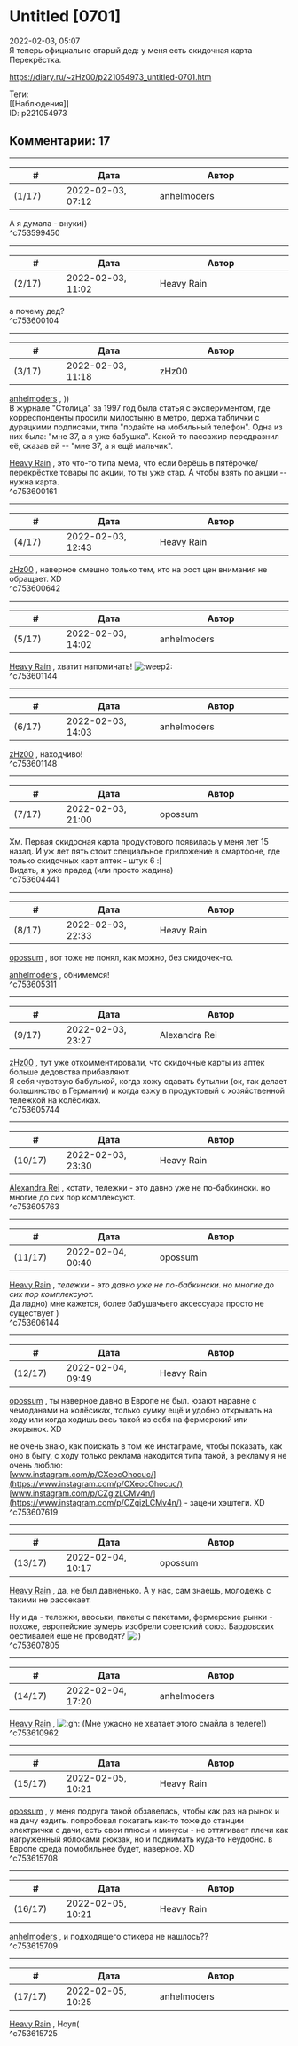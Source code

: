 Untitled [0701]
===============

  
2022-02-03, 05:07  
 Я теперь официально старый дед: у меня есть скидочная карта Перекрёстка.   
  
<https://diary.ru/~zHz00/p221054973_untitled-0701.htm>  
  
Теги:  
[[Наблюдения]]  
ID: p221054973  


Комментарии: 17
---------------

  


---



|         #         |              Дата              |                     Автор                     |           ID           |
| --- | --- | --- | --- |
| (1/17) | 2022-02-03, 07:12 | anhelmoders | c753599450 |

  
 А я думала - внуки))   
 ^c753599450

---



|         #         |              Дата              |                     Автор                     |           ID           |
| --- | --- | --- | --- |
| (2/17) | 2022-02-03, 11:02 | Heavy Rain | c753600104 |

  
 а почему дед?   
 ^c753600104

---



|         #         |              Дата              |                     Автор                     |           ID           |
| --- | --- | --- | --- |
| (3/17) | 2022-02-03, 11:18 | zHz00 | c753600161 |

  
  [anhelmoders](https://anhelmoders.diary.ru "No plans. Only wonders.")  , ))   
 В журнале "Столица" за 1997 год была статья с экспериментом, где корреспонденты просили милостыню в метро, держа таблички с дурацкими подписями, типа "подайте на мобильный телефон". Одна из них была: "мне 37, а я уже бабушка". Какой-то пассажир передразнил её, сказав ей -- "мне 37, а я ещё мальчик".   
   
  [Heavy Rain](https://kogacz.diary.ru "emotional weather report")  , это что-то типа мема, что если берёшь в пятёрочке/перекрёстке товары по акции, то ты уже стар. А чтобы взять по акции -- нужна карта.   
 ^c753600161

---



|         #         |              Дата              |                     Автор                     |           ID           |
| --- | --- | --- | --- |
| (4/17) | 2022-02-03, 12:43 | Heavy Rain | c753600642 |

  
  [zHz00](https://zHz00.diary.ru "Untitled")  , наверное смешно только тем, кто на рост цен внимания не обращает. XD   
 ^c753600642

---



|         #         |              Дата              |                     Автор                     |           ID           |
| --- | --- | --- | --- |
| (5/17) | 2022-02-03, 14:02 | anhelmoders | c753601144 |

  
  [Heavy Rain](https://kogacz.diary.ru "emotional weather report")  , хватит напоминать! ![:weep2:](//diary.ru/picture/1158.gif)   
 ^c753601144

---



|         #         |              Дата              |                     Автор                     |           ID           |
| --- | --- | --- | --- |
| (6/17) | 2022-02-03, 14:03 | anhelmoders | c753601148 |

  
  [zHz00](https://zHz00.diary.ru "Untitled")  , находчиво!   
 ^c753601148

---



|         #         |              Дата              |                     Автор                     |           ID           |
| --- | --- | --- | --- |
| (7/17) | 2022-02-03, 21:00 | opossum | c753604441 |

  
 Хм. Первая скидосная карта продуктового появилась у меня лет 15 назад. И уж лет пять стоит специальное приложение в смартфоне, где только скидочных карт аптек - штук 6 :[   
 Видать, я уже прадед (или просто жадина)   
 ^c753604441

---



|         #         |              Дата              |                     Автор                     |           ID           |
| --- | --- | --- | --- |
| (8/17) | 2022-02-03, 22:33 | Heavy Rain | c753605311 |

  
  [opossum](https://pssm.diary.ru "змей о двух головах")  , вот тоже не понял, как можно, без скидочек-то.   
   
  [anhelmoders](https://anhelmoders.diary.ru "No plans. Only wonders.")  , обнимемся!   
 ^c753605311

---



|         #         |              Дата              |                     Автор                     |           ID           |
| --- | --- | --- | --- |
| (9/17) | 2022-02-03, 23:27 | Alexandra Rei | c753605744 |

  
   [zHz00](https://zHz00.diary.ru "Untitled")  , тут уже откомментировали, что скидочные карты из аптек больше дедовства прибавляют.   
 Я себя чувствую бабулькой, когда хожу сдавать бутылки (ок, так делает большинство в Германии) и когда езжу в продуктовый с хозяйственной тележкой на колёсиках.    
 ^c753605744

---



|         #         |              Дата              |                     Автор                     |           ID           |
| --- | --- | --- | --- |
| (10/17) | 2022-02-03, 23:30 | Heavy Rain | c753605763 |

  
  [Alexandra Rei](https://Alexandra-world.diary.ru "[REAL]")  , кстати, тележки - это давно уже не по-бабкински. но многие до сих пор комплексуют.   
 ^c753605763

---



|         #         |              Дата              |                     Автор                     |           ID           |
| --- | --- | --- | --- |
| (11/17) | 2022-02-04, 00:40 | opossum | c753606144 |

  
  [Heavy Rain](https://kogacz.diary.ru "emotional weather report")  ,  *тележки - это давно уже не по-бабкински. но многие до сих пор комплексуют.*    
 Да ладно) мне кажется, более бабушачьего аксессуара просто не существует )   
 ^c753606144

---



|         #         |              Дата              |                     Автор                     |           ID           |
| --- | --- | --- | --- |
| (12/17) | 2022-02-04, 09:49 | Heavy Rain | c753607619 |

  
  [opossum](https://pssm.diary.ru "змей о двух головах")  , ты наверное давно в Европе не был. юзают наравне с чемоданами на колёсиках, только сумку ещё и удобно открывать на ходу или когда ходишь весь такой из себя на фермерский или экорынок. XD   
   
 не очень знаю, как поискать в том же инстаграме, чтобы показать, как оно в быту, с ходу только реклама находится типа такой, а рекламу я не очень люблю:   
  [www.instagram.com/p/CXeocOhocuc/](https://www.instagram.com/p/CXeocOhocuc/)    
  [www.instagram.com/p/CZgizLCMv4n/](https://www.instagram.com/p/CZgizLCMv4n/)  - зацени хэштеги. XD   
 ^c753607619

---



|         #         |              Дата              |                     Автор                     |           ID           |
| --- | --- | --- | --- |
| (13/17) | 2022-02-04, 10:17 | opossum | c753607805 |

  
  [Heavy Rain](https://kogacz.diary.ru "emotional weather report")  , да, не был давненько. А у нас, сам знаешь, молодежь с такими не рассекает.   
   
 Ну и да - тележки, авоськи, пакеты с пакетами, фермерские рынки - похоже, европейские зумеры изобрели советский союз. Бардовских фестивалей еще не проводят? ![:)](/picture/3.gif)   
 ^c753607805

---



|         #         |              Дата              |                     Автор                     |           ID           |
| --- | --- | --- | --- |
| (14/17) | 2022-02-04, 17:20 | anhelmoders | c753610962 |

  
  [Heavy Rain](https://kogacz.diary.ru "emotional weather report")  , ![:gh:](//diary.ru/userdir/0/0/6/7/0067/50181663.gif) (Мне ужасно не хватает этого смайла в телеге))   
 ^c753610962

---



|         #         |              Дата              |                     Автор                     |           ID           |
| --- | --- | --- | --- |
| (15/17) | 2022-02-05, 10:21 | Heavy Rain | c753615708 |

  
  [opossum](https://pssm.diary.ru "змей о двух головах")  , у меня подруга такой обзавелась, чтобы как раз на рынок и на дачу ездить. попробовал покатать как-то тоже до станции электрички с дачи, есть свои плюсы и минусы - не оттягивает плечи как нагруженный яблоками рюкзак, но и поднимать куда-то неудобно. в Европе среда помобильнее будет, наверное. XD   
 ^c753615708

---



|         #         |              Дата              |                     Автор                     |           ID           |
| --- | --- | --- | --- |
| (16/17) | 2022-02-05, 10:21 | Heavy Rain | c753615709 |

  
  [anhelmoders](https://anhelmoders.diary.ru "No plans. Only wonders.")  , и подходящего стикера не нашлось??   
 ^c753615709

---



|         #         |              Дата              |                     Автор                     |           ID           |
| --- | --- | --- | --- |
| (17/17) | 2022-02-05, 10:25 | anhelmoders | c753615725 |

  
  [Heavy Rain](https://kogacz.diary.ru "emotional weather report")  , Ноуп(   
 ^c753615725